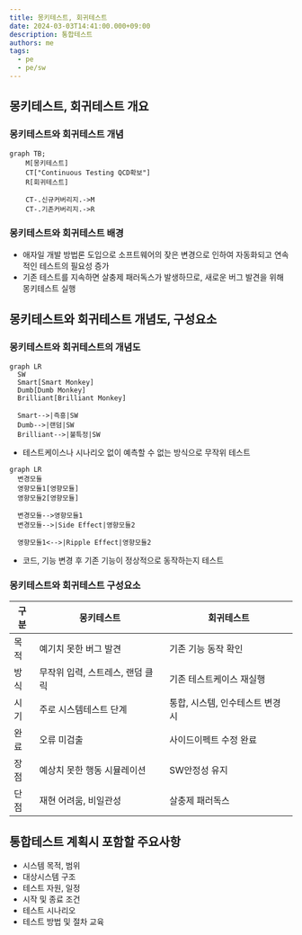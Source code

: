 ```yaml
---
title: 몽키테스트, 회귀테스트
date: 2024-03-03T14:41:00.000+09:00
description: 통합테스트
authors: me
tags:
  - pe
  - pe/sw
---
```


## 몽키테스트, 회귀테스트 개요

### 몽키테스트와 회귀테스트 개념

```mermaid
graph TB;
    M[몽키테스트]
    CT["Continuous Testing QCD확보"]
    R[회귀테스트]
 
    CT-.신규커버리지.->M
    CT-.기존커버리지.->R
```

### 몽키테스트와 회귀테스트 배경

- 애자일 개발 방법론 도입으로 소프트웨어의 잦은 변경으로 인하여 자동화되고 연속적인 테스트의 필요성 증가
- 기존 테스트를 지속하면 살충제 패러독스가 발생하므로, 새로운 버그 발견을 위해 몽키테스트 실행

## 몽키테스트와 회귀테스트 개념도, 구성요소

### 몽키테스트와 회귀테스트의 개념도

```mermaid
graph LR
  SW
  Smart[Smart Monkey]
  Dumb[Dumb Monkey]
  Brilliant[Brilliant Monkey]

  Smart-->|즉흥|SW
  Dumb-->|랜덤|SW
  Brilliant-->|불특정|SW
```

- 테스트케이스나 시나리오 없이 예측할 수 없는 방식으로 무작위 테스트

```mermaid
graph LR
  변경모듈
  영향모듈1[영향모듈]
  영향모듈2[영향모듈]

  변경모듈-->영향모듈1
  변경모듈-->|Side Effect|영향모듈2

  영향모듈1<-->|Ripple Effect|영향모듈2
```

- 코드, 기능 변경 후 기존 기능이 정상적으로 동작하는지 테스트

### 몽키테스트와 회귀테스트 구성요소

| 구분 | 몽키테스트 | 회귀테스트 |
| --- | --- | --- |
| 목적 | 예기치 못한 버그 발견 | 기존 기능 동작 확인 |
| 방식 | 무작위 입력, 스트레스, 랜덤 클릭 | 기존 테스트케이스 재실행 |
| 시기 | 주로 시스템테스트 단계 | 통합, 시스템, 인수테스트 변경시 |
| 완료 | 오류 미검출 | 사이드이펙트 수정 완료 |
| 장점 | 예상치 못한 행동 시뮬레이션 | SW안정성 유지 |
| 단점 | 재현 어려움, 비일관성 | 살충제 패러독스 |

## 통합테스트 계획시 포함할 주요사항

- 시스템 목적, 범위
- 대상시스템 구조
- 테스트 자원, 일정
- 시작 및 종료 조건
- 테스트 시나리오
- 테스트 방법 및 절차 교육
